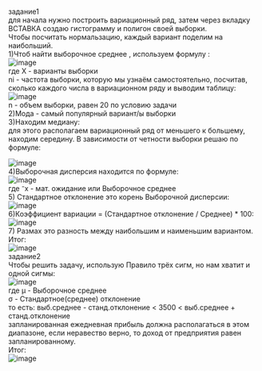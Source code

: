 задание1
<br/>
для начала нужно построить вариационный ряд, затем через вкладку ВСТАВКА создаю гистограмму и полигон своей выборки.
<br/>
Чтобы посчитать нормальзацию, каждый вариант поделим на наибольший.
<br/>
1)Чтоб найти выборочное среднее , используем формулу :
<br/>
![image](https://user-images.githubusercontent.com/115126424/195375935-efe06391-fdf3-40c3-8558-4cde7e1b3549.png)
<br/>
где X - варианты выборки
<br/>
ni - частота выборки, которую мы узнаём самостоятельно, посчитав, сколько каждого числа в вариационном ряду и выводим таблицу:
![image](https://user-images.githubusercontent.com/115126424/195376310-d6f567ab-e2ff-4eba-9587-7426887e567e.png)
<br/>
n - объем выборки, равен 20 по условию задачи
<br/>
2)Мода - самый популярный вариант/ы выборки
<br/>
3)Находим медиану:
<br/>
для этого располагаем вариационный ряд от меньшего к большему, находим середину. В зависимости от четности выборки решаю по формуле:

![image](https://user-images.githubusercontent.com/115126424/195376565-3733ab63-c8ab-4506-b22e-db30a881ce32.png)
<br/>
4)Выборочная дисперсия находится по формуле:
<br/>
![image](https://user-images.githubusercontent.com/115126424/195376633-1ee38f5e-a4ab-4bb1-89bc-26654d654244.png)
<br/>
где ⁻x - мат. ожидание или Выборочное среднее
<br/>
5) Стандартное отклонение это корень Выборочной дисперсии:
<br/>
![image](https://user-images.githubusercontent.com/115126424/195376804-427dc09d-1504-4241-9d0b-54c84ad8f429.png)
<br/>
6)Коэффициент вариации = (Стандартное отклонение / Среднее) * 100:
<br/>
![image](https://user-images.githubusercontent.com/115126424/195376997-d5390400-f7c5-43cb-90da-a75145db210e.png)
<br/>
7) Размах это разность между наибольшим и наименьшим вариантом.
<br/>
Итог:
<br/>
![image](https://user-images.githubusercontent.com/115126424/195377124-5ffea558-97c9-426b-acc2-c89158a3d158.png)
<br/>
задание2
<br/>
Чтобы решить задачу, использую Правило трёх сигм, но нам хватит и одной сигмы:
<br/>
![image](https://user-images.githubusercontent.com/115126424/195377454-ccdb05be-7192-489c-95f5-7f10bc9a4b9e.png)
<br/>
где μ - Выборочное среднее
<br/>
σ - Стандартное(среднее) отклонение
<br/>
то есть: выб.среднее - станд.отклонение < 3500 < выб.среднее + станд.отклонение
<br/>
запланированная ежедневная прибыль должна располагаться в этом диапазоне, если неравество верно, то доход от предприятия равен
запланированному.
<br/>
Итог:
<br/>
![image](https://user-images.githubusercontent.com/115126424/195377680-c3d1e34c-ef1d-41ce-9445-c9556548daed.png)
